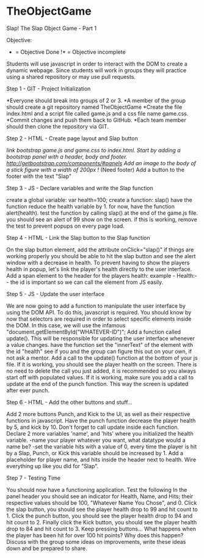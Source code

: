 # TheObjectGame
Slap!
The Slap Object Game - Part 1

Objective:


* = Objective Done
!* = Objective incomplete

Students will use javascript in order to interact with the DOM to create a dynamic webpage. Since students will work in groups they will practice using a shared repository or may use pull requests.

Step 1 - GIT - Project Initialization

*Everyone should break into groups of 2 or 3.
*A member of the group should create a git repository named TheObjectGame
*Create the file index.html and a script file called game.js and a css file name game.css.
*Commit changes and push them back to GitHub.
*Each team member should then clone the repository via GIT.



Step 2 - HTML - Create page layout and Slap button

*link bootstrap game.js and game.css to index.html.
Start by adding a bootstrap panel with a header, body and footer. http://getbootstrap.com/components/#panels
Add an image to the body of a stick figure with a width of 200px
!* (Need footer) Add a button to the footer with the text "Slap"




Step 3 - JS - Declare variables and write the Slap function

create a global variable: var health=100;
create a function: slap()
have the function reduce the health variable by 1.
for now, have the function alert(health).
test the function by calling slap() at the end of the game.js file.
you should see an alert of 99 show on the screen.
if this is working, remove the test to prevent popups on every page load.



Step 4 - HTML - Link the Slap button to the Slap function

On the slap button element, add the attribute onClick="slap()"
if things are working properly you should be able to hit the slap button and see the alert window with a decrease in health.
To prevent having to show the players health in popup, let's link the player's health directly to the user interface.
Add a span element to the header for the players health: example - Health:--
the id is important so we can call the element from JS easily.



Step 5 - JS - Update the user interface

We are now going to add a function to manipulate the user interface by using the DOM API.
To do this, javascript is required.
You should know by now that selectors are required in order to select specific elements inside the DOM.
In this case, we will use the infamous "document.getElementById("WHATEVER-ID")";
Add a function called update(). This will be responsible for updating the user interface whenever a value changes.
have the function set the "innerText" of the element with the id "health"
see if you and the group can figure this out on your own, if not ask a mentor.
Add a call to the update() function at the bottom of your js file. If it is working, you should see the player health on the screen.
There is no need to delete the call you just added, it is recommended so you always start off with populated values.
If it is working, make sure you add a call to update at the end of the punch function. This way the screen is updated after ever punch.


Step 6 - HTML - Add the other buttons and stuff...

Add 2 more buttons Punch, and Kick to the UI, as well as their respective functions in javascript.
Have the punch function decrease the player health by 5, and kick by 10.
Don't forget to call update inside each function.
Declare 2 more variables 'name', and 'hits' where you initialized the health variable. -name your player whatever you want, what datatype would a name be? -set the variable hits with a value of 0, every time the player is hit by a Slap, Punch, or Kick this variable should be increased by 1.
Add a placeholder for player name, and hits inside the header next to health.
Wire everything up like you did for "Slap".


Step 7 - Testing Time

You should now have a functioning application. Test the following
In the panel header you should see an indicator for Health, Name, and Hits; their respective values should be 100, "Whatever Name You Chose", and 0.
Click the slap button, you should see the player health drop to 99 and hit count to 1.
Click the punch button, you should see the player health drop to 94 and hit count to 2.
Finally click the Kick button, you should see the player health drop to 84 and hit count to 3.
Keep pressing buttons... What happens when the player has been hit for over 100 hit points? Why does this happen?
Discuss with the group some ideas on improvements, write these ideas down and be prepared to share.